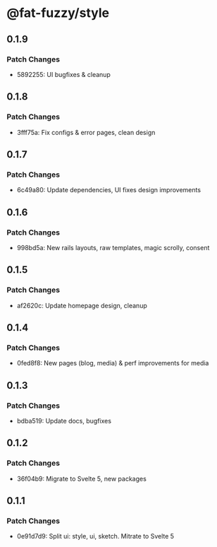 # @fat-fuzzy/style

## 0.1.9

### Patch Changes

- 5892255: UI bugfixes & cleanup

## 0.1.8

### Patch Changes

- 3fff75a: Fix configs & error pages, clean design

## 0.1.7

### Patch Changes

- 6c49a80: Update dependencies, UI fixes design improvements

## 0.1.6

### Patch Changes

- 998bd5a: New rails layouts, raw templates, magic scrolly, consent

## 0.1.5

### Patch Changes

- af2620c: Update homepage design, cleanup

## 0.1.4

### Patch Changes

- 0fed8f8: New pages (blog, media) & perf improvements for media

## 0.1.3

### Patch Changes

- bdba519: Update docs, bugfixes

## 0.1.2

### Patch Changes

- 36f04b9: Migrate to Svelte 5, new packages

## 0.1.1

### Patch Changes

- 0e91d7d9: Split ui: style, ui, sketch. Mitrate to Svelte 5

